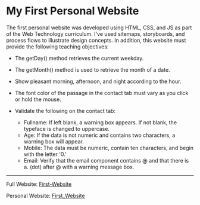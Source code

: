 # My First Personal Website
The first personal website was developed using HTML, CSS, and JS as part of the Web Technology curriculum. 
I've used sitemaps, storyboards, and process flows to illustrate design concepts. In addition, this website must provide the following teaching objectives:

- The getDay() method retrieves the current weekday.
- The getMonth() method is used to retrieve the month of a date.
- Show pleasant morning, afternoon, and night according to the hour.
- The font color of the passage in the contact tab must vary as you click or hold the mouse.

- Validate the following on the contact tab:
  - Fullname: If left blank, a warning box appears. If not blank, the typeface is changed to uppercase.
  - Age: If the data is not numeric and contains two characters, a warning box will appear.
  - Mobile: The data must be numeric, contain ten characters, and begin with the letter '0.'
  - Email: Verify that the email component contains @ and that there is a. (dot) after @ with a warning message box.
  
 -----
Full Website: [First-Website](https://rezilz.github.io/First-Website/)

Personal Website: [First_Website](https://rezilz.github.io/First_Website/)
